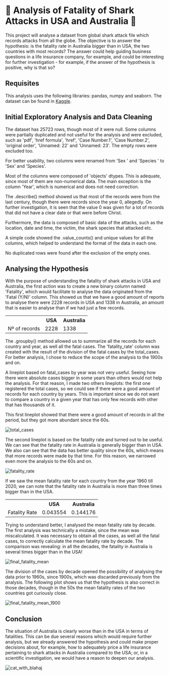 # 🦈 Analysis of Fatality of Shark Attacks in USA and Australia 🦈
 
This project will analyse a dataset from global shark attack file which records attacks from all the globe. The objective is to answer the hypothesis: is the fatality rate in Australia bigger than in USA, the two countries with most records? The answer could help guiding business questions in a life insurance company, for example, and could be interesting for further investigation - for example, if the answer of the hypothesis is positive, why is that so?

## Requisites
This analysis uses the following libraries: pandas, numpy and seaborn. The dataset can be found in <a href=https://www.kaggle.com/datasets/teajay/global-shark-attacks>Kaggle</a>.

## Initial Exploratory Analysis and Data Cleaning
The dataset has 25723 rows, though most of it were null. Some columns were partially duplicated and not useful for the analysis and were excluded, such as 'pdf', 'href formula', 'href', 'Case Number.1', 'Case Number.2', 'original order', 'Unnamed: 22' and 'Unnamed: 23'. The empty rows were excluded too.

For better usability, two columns were renamed from 'Sex ' and 'Species ' to 'Sex' and 'Species'.

Most of the columns were composed of 'objects' dtypes. This is adequate, since most of them are non-numerical data. The main exception is the column 'Year', which is numerical and does not need correction.

The .describe() method showed us that most of the records were from the last century, though there were records since the year 0, allegedly. On further investigation, it is seen that the value 0 was given for a lot of records that did not have a clear date or that were before Christ.

Furthermore, the data is composed of basic data of the attacks, such as the location, date and time, the victim, the shark species that attacked etc.

A simple code showed the .value_counts() and unique values for all the columns, which helped to understand the format of the data in each one.

No duplicated rows were found after the exclusion of the empty ones.

## Analysing the Hypothesis
With the purpose of understanding the fatality of shark attacks in USA and Australia, the first action was to create a new binary column named 'Fatality', which would facilitate to analyse the data originated from the 'Fatal (Y/N)' column. This showed us that we have a good amount of reports to analyse there were 2228 records in USA and 1338 in Australia, an amount that is easier to analyse than if we had just a few records.

<table>
 <tr>
  <th></th>
  <th>USA</th>
  <th>Australia</th>
 </tr>
 <tr>
  <td>Nº of records</td>
  <td>2228</td>
  <td>1338</td>
 </tr>
</table>

The .groupby() method allowed us to summarize all the records for each country and year, as well all the fatal cases. The 'fatality_rate' column was created with the result of the division of the fatal cases by the total_cases. For better analysis, I chose to reduce the scope of the analysis to the 1900s and on.

A lineplot based on fatal_cases by year was not very useful. Seeing how there were absolute cases bigger in some years than others would not help the analysis. For that reason, I made two others lineplots: the first one registered the total cases, so we could see if there were a good amount of records for each country by years. This is important since we do not want to compare a country in a given year that has only few records with other that has thousands of it.

This first lineplot showed that there were a good amount of records in all the period, but they got more abundant since the 60s.

![total_cases](https://user-images.githubusercontent.com/110355804/221356540-6fc42fe1-d767-4e08-b3da-949b2e030139.png)

The second lineplot is based on the fatality rate and turned out to be useful. We can see that the fatality rate in Australia is generally bigger than in USA. We also can see that the data has better quality since the 60s, which means that more records were made by that time. For this reason, we narrowed even more the analysis to the 60s and on.

![fatality_rate](https://user-images.githubusercontent.com/110355804/221356560-2c28ee52-d15c-42f4-8c0e-6778ea7c8f65.png)

If we saw the mean fatality rate for each country from the year 1960 till 2020, we can note that the fatality rate in Australia is more than three times bigger than in the USA.

<table>
 <tr>
  <th></th>
  <th>USA</th>
  <th>Australia</th>
 </tr>
 <tr>
  <td>Fatality Rate</td>
  <td>0.043554</td>
  <td>0.144176</td>
 </tr>
</table>

Trying to understand better, I analysed the mean fatality rate by decade. The first analysis was technically a mistake, since the mean was miscalculated. It was necessary to obtain all the cases, as well all the fatal cases, to correctly calculate the mean fatality rate by decade. The comparison was revealing: in all the decades, the fatality in Australia is several times bigger than in the USA!

![final_fatality_mean](https://user-images.githubusercontent.com/110355804/221356928-83556fa0-1eaa-407f-a8fe-5d0384f4ad28.png)

The division of the cases by decade opened the possibility of analysing the data prior to 1960s, since 1900s, which was discarded previously from the analysis. The following plot shows us that the hypothesis is also correct in those decades, though in the 50s the mean fatality rates of the two countries got curiously close.

![final_fatality_mean_1900](https://user-images.githubusercontent.com/110355804/221357991-4cb0695d-3602-499b-812a-59fbdf18e491.png)

## Conclusion
The situation of Australia is clearly worse than in the USA in terms of fatalities. This can be due several reasons which would require further analysis, but we already answered the hypothesis and could make proper decisions about, for example, how to adequately price a life insurance pertaining to shark attacks in Australia compared to the USA; or, in a scientific investigation, we would have a reason to deepen our analysis.

![cat_with_blahaj](https://user-images.githubusercontent.com/110355804/221363124-c450cff9-b4bc-4a79-8faa-858232de8123.gif)
